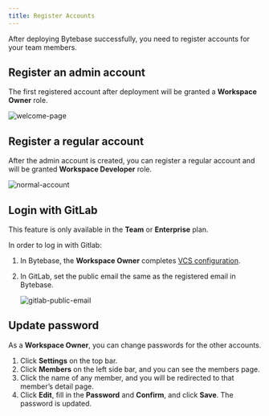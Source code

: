 ```yaml
---
title: Register Accounts
---
```


After deploying Bytebase successfully, you need to register accounts for your team members.

## Register an admin account

The first registered account after deployment will be granted a **Workspace Owner** role.

![welcome-page](/docs/en/get-started/configure-workspace/register-accounts/welcome-page.webp)

## **Register a regular account**

After the admin account is created, you can register a regular account and will be granted **Workspace Developer** role.

![normal-account](/docs/en/get-started/configure-workspace/register-accounts/normal-account.webp)

## Login with GitLab

<hint-block type="info">

This feature is only available in the **Team** or **Enterprise** plan.

</hint-block>

In order to log in with Gitlab:

1. In Bytebase, the **Workspace Owner** completes [VCS configuration](/docs/vcs-integration/add-git-provider).
2. In GitLab, set the public email the same as the registered email in Bytebase.

   ![gitlab-public-email](/docs/en/get-started/configure-workspace/register-accounts/gitlab-public-email.webp)

## Update password

As a **Workspace Owner**, you can change passwords for the other accounts.

1. Click **Settings** on the top bar.
2. Click **Members** on the left side bar, and you can see the members page.
3. Click the name of any member, and you will be redirected to that member’s detail page.
4. Click **Edit**, fill in the **Password** and **Confirm**, and click **Save**. The password is updated.
